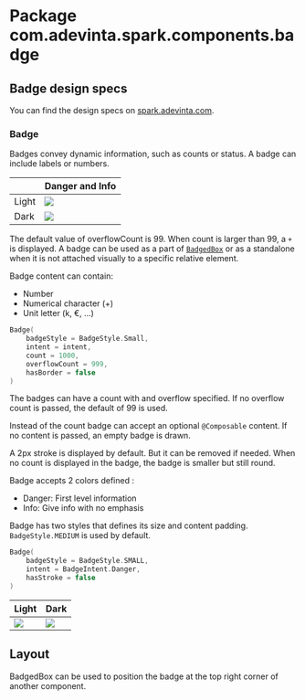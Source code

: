 # Package com.adevinta.spark.components.badge

## Badge design specs

You can find the design specs
on [spark.adevinta.com](https://spark.adevinta.com/1186e1705/p/8711ec-badge/b/98915d).

### Badge

Badges convey dynamic information, such as counts or status. A badge can include labels or numbers.

|       | Danger and Info                                                                                                                                                  |
|-------|------------------------------------------------------------------------------------------------------------------------------------------------------------------|
| Light | ![](../../../../../../../../../spark-screenshot-testing/src/test/snapshots/images/com.adevinta.spark_PreviewScreenshotTests_preview_tests_badge_badge_light.png) |
| Dark  | ![](../../../../../../../../../spark-screenshot-testing/src/test/snapshots/images/com.adevinta.spark_PreviewScreenshotTests_preview_tests_badge_badge_dark.png)  |

The default value of overflowCount is 99. When count is larger than 99, a `+` is displayed.
A badge can be used as a part of [`BadgedBox`](#layout) or as a standalone when it is not attached visually to
a specific relative element.

Badge content can contain:

- Number
- Numerical character (+)
- Unit letter (k, €, ...)

```kotlin
Badge(
    badgeStyle = BadgeStyle.Small,
    intent = intent,
    count = 1000,
    overflowCount = 999,
    hasBorder = false
)
```

The badges can have a count with and overflow specified. If no overflow count is passed,
the default of 99 is used.

Instead of the count badge can accept an optional `@Composable` content.
If no content is passed, an empty badge is drawn.


A 2px stroke is displayed by default. But it can be removed if needed.
When no count is displayed in the badge, the badge is smaller but still round.

Badge accepts 2 colors defined :

- Danger: First level information
- Info: Give info with no emphasis

Badge has two styles that defines its size and content padding. `BadgeStyle.MEDIUM` is used by
default.

```kotlin
Badge(
    badgeStyle = BadgeStyle.SMALL,
    intent = BadgeIntent.Danger,
    hasStroke = false
)
```

| Light                                                                                                                                                                 | Dark                                                                                                                                                                 |
|-----------------------------------------------------------------------------------------------------------------------------------------------------------------------|----------------------------------------------------------------------------------------------------------------------------------------------------------------------|
| ![](../../../../../../../../../spark-screenshot-testing/src/test/snapshots/images//com.adevinta.spark_PreviewScreenshotTests_preview_tests_badge_badgedbox_light.png) | ![](../../../../../../../../../spark-screenshot-testing/src/test/snapshots/images//com.adevinta.spark_PreviewScreenshotTests_preview_tests_badge_badgedbox_dark.png) |

## Layout

BadgedBox can be used to position the badge at the top right corner of another component.

